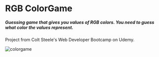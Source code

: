 # RGB ColorGame
##### Guessing game that gives you values of **RGB** colors. You need to guess what color the values represent.  
Project from Colt Steele's Web Developer Bootcamp on Udemy.

![colorgame](https://user-images.githubusercontent.com/52567746/78710281-bec7d080-791d-11ea-85c7-73d25c5b7810.png)
